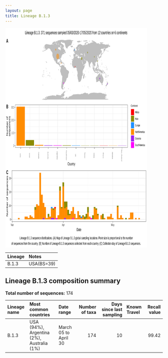 ```yaml
---
layout: page
title: Lineage B.1.3
---
```




<img src="../assets/images/B.1.3.svg" alt="B.1.3 lineage summary figure" width="90%" height="700px" />


| Lineage | Notes |
|:-----|:-----|
| B.1.3 | USA(BS=39) |

<h2>Lineage B.1.3 composition summary </h2>

<strong>Total number of sequences:</strong> 174

| Lineage name | Most common countries | Date range | Number of taxa |  Days since last sampling | Known Travel | Recall value |
|:-----|:-----|:-------|-------:|-------:|:---------|--------:|
| B.1.3 | USA (94%), Argentina (2%), Australia (1%) | March 05 to April 30 | 174 | 10 |  | 99.42 |
